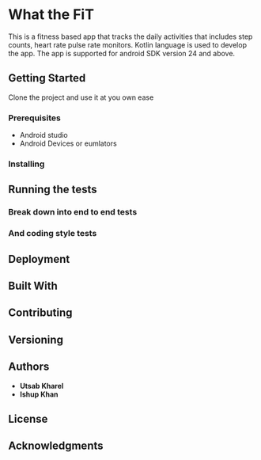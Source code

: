 # What the FiT

This is a fitness based app that tracks the daily activities that includes step counts, heart rate pulse rate monitors. Kotlin language is used to develop the app. The app is supported for android SDK version 24 and above.

## Getting Started

Clone the project and use it at you own ease

### Prerequisites

- Android studio
- Android Devices or eumlators


### Installing



## Running the tests


### Break down into end to end tests



### And coding style tests



## Deployment


## Built With



## Contributing



## Versioning



## Authors

* **Utsab Kharel** 
* **Ishup Khan** 




## License


## Acknowledgments
